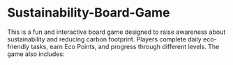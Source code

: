 # Sustainability-Board-Game

This is a fun and interactive board game designed to raise awareness about sustainability and reducing carbon footprint.
Players complete daily eco-friendly tasks, earn Eco Points, and progress through different levels. The game also includes:
